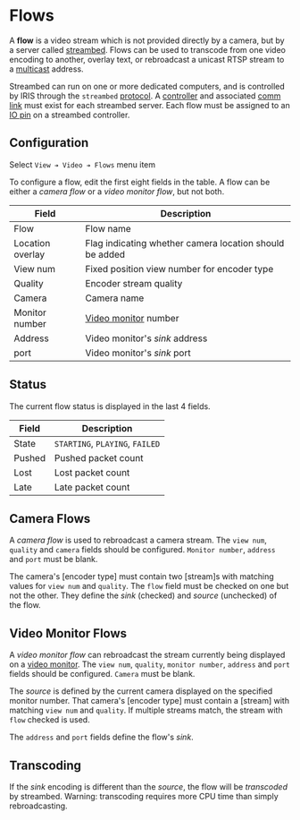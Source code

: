 # Flows

A **flow** is a video stream which is not provided directly by a camera, but by
a server called [streambed].  Flows can be used to transcode from one video
encoding to another, overlay text, or rebroadcast a unicast RTSP stream to a
[multicast] address.

Streambed can run on one or more dedicated computers, and is controlled by IRIS
through the `streambed` [protocol].  A [controller] and associated [comm link]
must exist for each streambed server.  Each flow must be assigned to an [IO pin]
on a streambed controller.

## Configuration

Select `View ➔ Video ➔ Flows` menu item

To configure a flow, edit the first eight fields in the table.  A flow can be
either a _camera flow_ or a _video monitor flow_, but not both.

Field            | Description
-----------------|--------------------------------------------------------
Flow             | Flow name
Location overlay | Flag indicating whether camera location should be added
View num         | Fixed position view number for encoder type
Quality          | Encoder stream quality
Camera           | Camera name
Monitor number   | [Video monitor] number
Address          | Video monitor's _sink_ address
port             | Video monitor's _sink_ port

## Status

The current flow status is displayed in the last 4 fields.

Field  | Description
-------|--------------------------------
State  | `STARTING`, `PLAYING`, `FAILED`
Pushed | Pushed packet count
Lost   | Lost packet count
Late   | Late packet count

## Camera Flows

A _camera flow_ is used to rebroadcast a camera stream.  The `view num`,
`quality` and `camera` fields should be configured.  `Monitor number`, `address`
and `port` must be blank.

The camera's [encoder type] must contain two [stream]s with matching values for
`view num` and `quality`.  The `flow` field must be checked on one but not the
other.  They define the _sink_ (checked) and _source_ (unchecked) of the flow.

## Video Monitor Flows

A _video monitor flow_ can rebroadcast the stream currently being displayed on a
[video monitor].  The `view num`, `quality`, `monitor number`, `address` and
`port` fields should be configured.  `Camera` must be blank.

The _source_ is defined by the current camera displayed on the specified monitor
number.  That camera's [encoder type] must contain a [stream] with matching
`view num` and `quality`.  If multiple streams match, the stream with `flow`
checked is used.

The `address` and `port` fields define the flow's _sink_.

## Transcoding

If the _sink_ encoding is different than the _source_, the flow will be
_transcoded_ by streambed.  Warning: transcoding requires more CPU time than
simply rebroadcasting.


[comm link]: comm_links.html
[controller]: controllers.html
[IO pin]: controllers.html#io-pins
[multicast]: https://en.wikipedia.org/wiki/Multicast_address
[protocol]: comm_links.html#protocols
[streambed]: https://github.com/mnit-rtmc/streambed
[video monitor]: video.html
